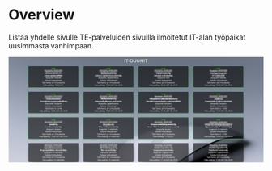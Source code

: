# Overview
Listaa yhdelle sivulle TE-palveluiden sivuilla ilmoitetut IT-alan työpaikat uusimmasta vanhimpaan.

![ScreenShot](screenshot.png)
